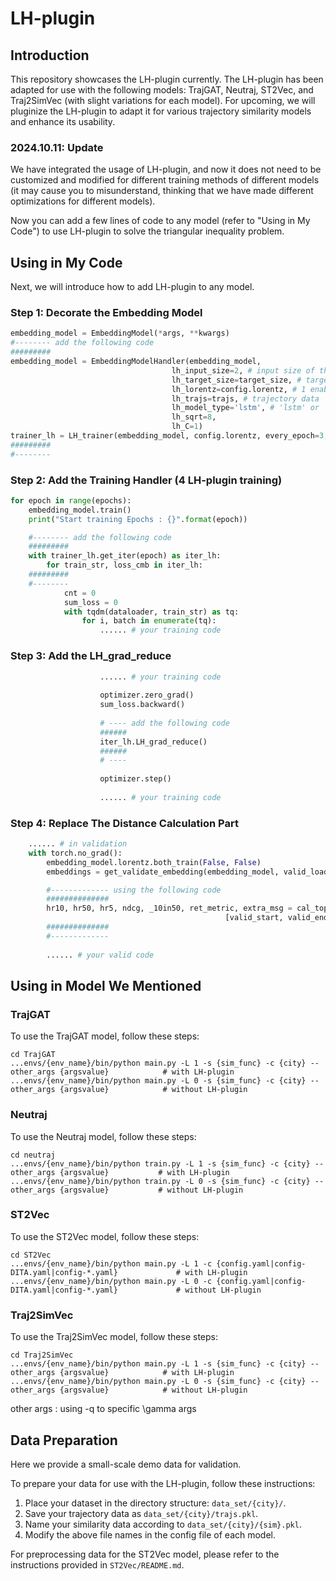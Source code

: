 

# LH-plugin

## Introduction
This repository showcases the LH-plugin currently. The LH-plugin has been adapted for use with the following models: TrajGAT, Neutraj, ST2Vec, and Traj2SimVec (with slight variations for each model). 
For upcoming, we will pluginize the LH-plugin to adapt it for various trajectory similarity models and enhance its usability.

### 2024.10.11: Update
We have integrated the usage of LH-plugin, and now it does not need to be customized and modified for different training methods of different models (it may cause you to misunderstand, thinking that we have made different optimizations for different models).

Now you can add a few lines of code to any model (refer to "Using in My Code") to use LH-plugin to solve the triangular inequality problem.


## Using in My Code
Next, we will introduce how to add LH-plugin to any model.

### Step 1: Decorate the Embedding Model
```python
embedding_model = EmbeddingModel(*args, **kwargs)
#-------- add the following code
#########
embedding_model = EmbeddingModelHandler(embedding_model,
                                    lh_input_size=2, # input size of the trajectory data
                                    lh_target_size=target_size, # target size of the embedding_model
                                    lh_lorentz=config.lorentz, # 1 enable, 0 disable
                                    lh_trajs=trajs, # trajectory data
                                    lh_model_type='lstm', # 'lstm' or 'transformer' 
                                    lh_sqrt=8,
                                    lh_C=1)
trainer_lh = LH_trainer(embedding_model, config.lorentz, every_epoch=3, grad_reduce=0.1, loss_cmb=5)
#########
#--------
```

### Step 2: Add the Training Handler (4 LH-plugin training)
```python
for epoch in range(epochs):
    embedding_model.train()
    print("Start training Epochs : {}".format(epoch))

    #-------- add the following code
    #########
    with trainer_lh.get_iter(epoch) as iter_lh:
        for train_str, loss_cmb in iter_lh:
    #########
    #--------
            cnt = 0
            sum_loss = 0
            with tqdm(dataloader, train_str) as tq:
                for i, batch in enumerate(tq):
                    ...... # your training code
```

### Step 3: Add the LH_grad_reduce
```python
                    ...... # your training code
                        
                    optimizer.zero_grad()
                    sum_loss.backward()
                        
                    # ---- add the following code
                    ###### 
                    iter_lh.LH_grad_reduce()
                    ######
                    # ----
                        
                    optimizer.step()
                        
                    ...... # your training code
```

### Step 4: Replace The Distance Calculation Part
```python
    ...... # in validation
    with torch.no_grad():
        embedding_model.lorentz.both_train(False, False)
        embeddings = get_validate_embedding(embedding_model, valid_loader)

        #------------- using the following code
        ##############
        hr10, hr50, hr5, ndcg, _10in50, ret_metric, extra_msg = cal_top10_acc(groundtruth_distance, embeddings,
                                                [valid_start, valid_end], embedding_model.lorentz, config.lorentz)
        ##############
        #-------------
                        
        ...... # your valid code
```


## Using in Model We Mentioned

### TrajGAT
To use the TrajGAT model, follow these steps:
```
cd TrajGAT
...envs/{env_name}/bin/python main.py -L 1 -s {sim_func} -c {city} --other_args {argsvalue}            # with LH-plugin
...envs/{env_name}/bin/python main.py -L 0 -s {sim_func} -c {city} --other_args {argsvalue}            # without LH-plugin
```

### Neutraj
To use the Neutraj model, follow these steps:
```
cd neutraj
...envs/{env_name}/bin/python train.py -L 1 -s {sim_func} -c {city} --other_args {argsvalue}           # with LH-plugin
...envs/{env_name}/bin/python train.py -L 0 -s {sim_func} -c {city} --other_args {argsvalue}           # without LH-plugin
```


### ST2Vec
To use the ST2Vec model, follow these steps:
```
cd ST2Vec
...envs/{env_name}/bin/python main.py -L 1 -c {config.yaml|config-DITA.yaml|config-*.yaml}             # with LH-plugin
...envs/{env_name}/bin/python main.py -L 0 -c {config.yaml|config-DITA.yaml|config-*.yaml}             # without LH-plugin
```

### Traj2SimVec
To use the Traj2SimVec model, follow these steps:
```
cd Traj2SimVec
...envs/{env_name}/bin/python main.py -L 1 -s {sim_func} -c {city} --other_args {argsvalue}            # with LH-plugin
...envs/{env_name}/bin/python main.py -L 0 -s {sim_func} -c {city} --other_args {argsvalue}            # without LH-plugin
```

other args : using -q to specific \gamma args 

## Data Preparation

Here we provide a small-scale demo data for validation.

To prepare your data for use with the LH-plugin, follow these instructions:

1. Place your dataset in the directory structure: `data_set/{city}/`.
2. Save your trajectory data as `data_set/{city}/trajs.pkl`.
3. Name your similarity data according to `data_set/{city}/{sim}.pkl`.
4. Modify the above file names in the config file of each model.

For preprocessing data for the ST2Vec model, please refer to the instructions provided in `ST2Vec/README.md`.
